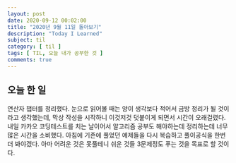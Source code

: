 ```yaml
---
layout: post
date: 2020-09-12 00:02:00
title: "2020년 9월 11일 돌아보기"
description: "Today I Learned"
subject: til
category: [ til ]
tags: [ TIL, 오늘 내가 공부한 것 ]
comments: true
---
```


## 오늘 한 일

연산자 챕터를 정리했다. 눈으로 읽어볼 때는 양이 생각보다 적어서 금방 정리가 될 것이라고 생각했는데, 막상 작성을 시작하니 이것저것 덧붙이게 되면서 시간이 오래걸렸다. 내일 카카오 코딩테스트를 치는 날이어서 알고리즘 공부도 해야하는데 정리하는데 너무 많은 시간을 소비했다. 아침에 기존에 풀었던 예제들을 다시 복습하고 풀이공식을 한번 더 봐야겠다. 아마 어려운 것은 못풀테니 쉬운 것들 3문제정도 푸는 것을 목표로 할 것이다.
